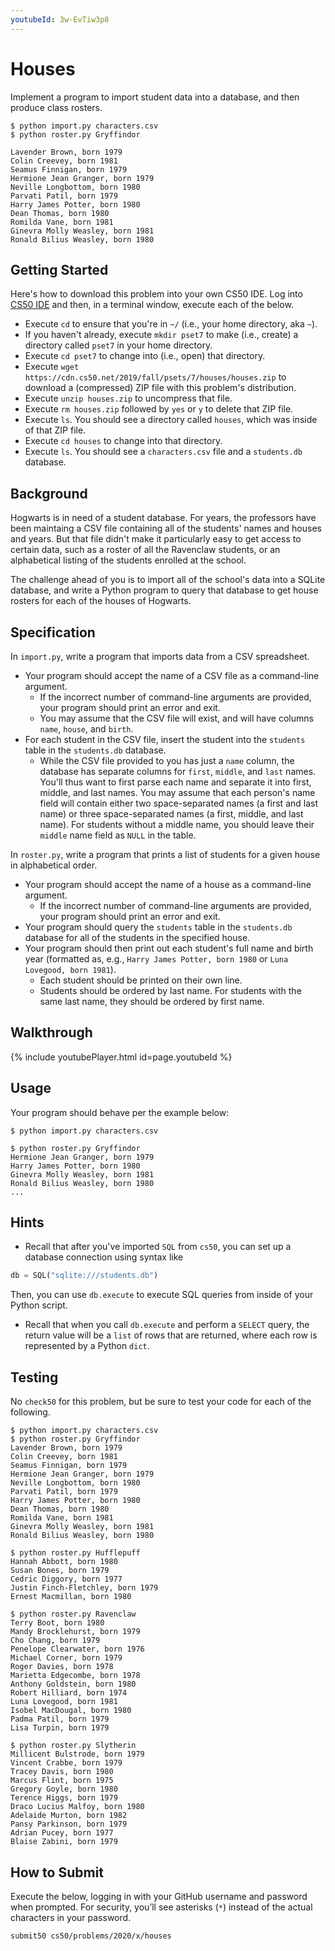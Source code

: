 ```yaml
---
youtubeId: 3w-EvTiw3p8
---
```


# Houses

Implement a program to import student data into a database, and then produce class rosters.

```
$ python import.py characters.csv
$ python roster.py Gryffindor

Lavender Brown, born 1979
Colin Creevey, born 1981
Seamus Finnigan, born 1979
Hermione Jean Granger, born 1979
Neville Longbottom, born 1980
Parvati Patil, born 1979
Harry James Potter, born 1980
Dean Thomas, born 1980
Romilda Vane, born 1981
Ginevra Molly Weasley, born 1981
Ronald Bilius Weasley, born 1980
```

## Getting Started

Here's how to download this problem into your own CS50 IDE. Log into [CS50 IDE](https://ide.cs50.io/) and then, in a terminal window, execute each of the below.

* Execute `cd` to ensure that you're in `~/` (i.e., your home directory, aka `~`).
* If you haven't already, execute `mkdir pset7` to make (i.e., create) a directory called `pset7` in your home directory.
* Execute `cd pset7` to change into (i.e., open) that directory.
* Execute `wget https://cdn.cs50.net/2019/fall/psets/7/houses/houses.zip` to download a (compressed) ZIP file with this problem's distribution.
* Execute `unzip houses.zip` to uncompress that file.
* Execute `rm houses.zip` followed by `yes` or `y` to delete that ZIP file.
* Execute `ls`. You should see a directory called `houses`, which was inside of that ZIP file.
* Execute `cd houses` to change into that directory.
* Execute `ls`. You should see a `characters.csv` file and a `students.db` database.

## Background

Hogwarts is in need of a student database. For years, the professors have been maintaing a CSV file containing all of the students' names and houses and years. But that file didn't make it particularly easy to get access to certain data, such as a roster of all the Ravenclaw students, or an alphabetical listing of the students enrolled at the school.

The challenge ahead of you is to import all of the school's data into a SQLite database, and write a Python program to query that database to get house rosters for each of the houses of Hogwarts.

## Specification

In `import.py`, write a program that imports data from a CSV spreadsheet.

* Your program should accept the name of a CSV file as a command-line argument.
  * If the incorrect number of command-line arguments are provided, your program should print an error and exit.
  * You may assume that the CSV file will exist, and will have columns `name`, `house`, and `birth`.
* For each student in the CSV file, insert the student into the `students` table in the `students.db` database.
  * While the CSV file provided to you has just a `name` column, the database has separate columns for `first`, `middle`, and `last` names. You'll thus want to first parse each name and separate it into first, middle, and last names. You may assume that each person's name field will contain either two space-separated names (a first and last name) or three space-separated names (a first, middle, and last name). For students without a middle name, you should leave their `middle` name field as `NULL` in the table.

In `roster.py`, write a program that prints a list of students for a given house in alphabetical order.

* Your program should accept the name of a house as a command-line argument.
  * If the incorrect number of command-line arguments are provided, your program should print an error and exit.
* Your program should query the `students` table in the `students.db` database for all of the students in the specified house.
* Your program should then print out each student's full name and birth year (formatted as, e.g., `Harry James Potter, born 1980` or `Luna Lovegood, born 1981`).
  * Each student should be printed on their own line.
  * Students should be ordered by last name. For students with the same last name, they should be ordered by first name.

## Walkthrough

{% include youtubePlayer.html id=page.youtubeId %}

## Usage

Your program should behave per the example below:

```
$ python import.py characters.csv
```

```
$ python roster.py Gryffindor
Hermione Jean Granger, born 1979
Harry James Potter, born 1980
Ginevra Molly Weasley, born 1981
Ronald Bilius Weasley, born 1980
...
```

## Hints

* Recall that after you've imported `SQL` from `cs50`, you can set up a database connection using syntax like

```python
db = SQL("sqlite:///students.db")
```

Then, you can use `db.execute` to execute SQL queries from inside of your Python script.

* Recall that when you call `db.execute` and perform a `SELECT` query, the return value will be a `list` of rows that are returned, where each row is represented by a Python `dict`.

## Testing

No `check50` for this problem, but be sure to test your code for each of the following.

```
$ python import.py characters.csv
$ python roster.py Gryffindor
Lavender Brown, born 1979
Colin Creevey, born 1981
Seamus Finnigan, born 1979
Hermione Jean Granger, born 1979
Neville Longbottom, born 1980
Parvati Patil, born 1979
Harry James Potter, born 1980
Dean Thomas, born 1980
Romilda Vane, born 1981
Ginevra Molly Weasley, born 1981
Ronald Bilius Weasley, born 1980

$ python roster.py Hufflepuff
Hannah Abbott, born 1980
Susan Bones, born 1979
Cedric Diggory, born 1977
Justin Finch-Fletchley, born 1979
Ernest Macmillan, born 1980

$ python roster.py Ravenclaw
Terry Boot, born 1980
Mandy Brocklehurst, born 1979
Cho Chang, born 1979
Penelope Clearwater, born 1976
Michael Corner, born 1979
Roger Davies, born 1978
Marietta Edgecombe, born 1978
Anthony Goldstein, born 1980
Robert Hilliard, born 1974
Luna Lovegood, born 1981
Isobel MacDougal, born 1980
Padma Patil, born 1979
Lisa Turpin, born 1979

$ python roster.py Slytherin
Millicent Bulstrode, born 1979
Vincent Crabbe, born 1979
Tracey Davis, born 1980
Marcus Flint, born 1975
Gregory Goyle, born 1980
Terence Higgs, born 1979
Draco Lucius Malfoy, born 1980
Adelaide Murton, born 1982
Pansy Parkinson, born 1979
Adrian Pucey, born 1977
Blaise Zabini, born 1979
```

## How to Submit

Execute the below, logging in with your GitHub username and password when prompted. For security, you’ll see asterisks (`*`) instead of the actual characters in your password.

```
submit50 cs50/problems/2020/x/houses
```
